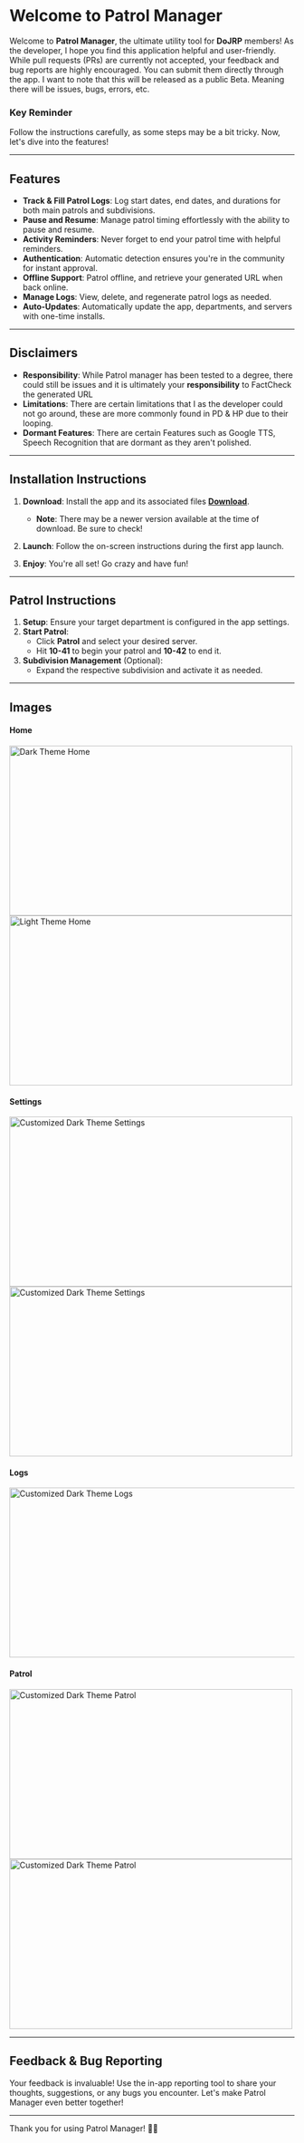 # Welcome to Patrol Manager
Welcome to **Patrol Manager**, the ultimate utility tool for **DoJRP** members! As the developer, I hope you find this application helpful and user-friendly. While pull requests (PRs) are currently not accepted, your feedback and bug reports are highly encouraged. You can submit them directly through the app. I want to note that this will be released as a public Beta. Meaning there will be issues, bugs, errors, etc. 

### Key Reminder
Follow the instructions carefully, as some steps may be a bit tricky. Now, let's dive into the features!

---

## Features

- **Track & Fill Patrol Logs**: Log start dates, end dates, and durations for both main patrols and subdivisions.
- **Pause and Resume**: Manage patrol timing effortlessly with the ability to pause and resume.
- **Activity Reminders**: Never forget to end your patrol time with helpful reminders.
- **Authentication**: Automatic detection ensures you're in the community for instant approval.
- **Offline Support**: Patrol offline, and retrieve your generated URL when back online.
- **Manage Logs**: View, delete, and regenerate patrol logs as needed.
- **Auto-Updates**: Automatically update the app, departments, and servers with one-time installs.

---

## Disclaimers

- **Responsibility**: While Patrol manager has been tested to a degree, there could still be issues and it is ultimately your **responsibility** to FactCheck the generated URL
- **Limitations**: There are certain limitations that I as the developer could not go around, these are more commonly found in PD & HP due to their looping.
- **Dormant Features**: There are certain Features such as Google TTS, Speech Recognition that are dormant as they aren't polished. 

---

## Installation Instructions

1. **Download**: Install the app and its associated files  [**Download**](https://example.com/download).
   - **Note**: There may be a newer version available at the time of download. Be sure to check!

2. **Launch**: Follow the on-screen instructions during the first app launch.

3. **Enjoy**: You're all set! Go crazy and have fun!

---

## Patrol Instructions

1. **Setup**: Ensure your target department is configured in the app settings.
2. **Start Patrol**:
   - Click **Patrol** and select your desired server.
   - Hit **10-41** to begin your patrol and **10-42** to end it.
3. **Subdivision Management** (Optional):
   - Expand the respective subdivision and activate it as needed.

---

## Images

#### Home
<img src="https://github.com/user-attachments/assets/82f99f6a-8a7a-449e-8501-9e76a13331c0" alt="Dark Theme Home" width="500" height="300">
<img src="https://github.com/user-attachments/assets/5a5f2af2-49f4-44f5-874a-24dec79d11aa" alt="Light Theme Home" width="500" height="300">

#### Settings
<img src="https://github.com/user-attachments/assets/94ca90cd-5a31-44a3-bbae-3b7ea23c31d6" alt="Customized Dark Theme Settings" width="500" height="300">
<img src="https://github.com/user-attachments/assets/c3fbb710-e344-476f-995c-feefa31d08c1" alt="Customized Dark Theme Settings" width="500" height="300">

#### Logs
<img src="https://github.com/user-attachments/assets/464d6e22-1a93-42be-a393-6dbd62e7c016" alt="Customized Dark Theme Logs" width="1000" height="300">

#### Patrol
<img src="https://github.com/user-attachments/assets/8911f1fd-a9c0-4c21-8de0-1a4ac64f2d3c" alt="Customized Dark Theme Patrol" width="500" height="300">
<img src="https://github.com/user-attachments/assets/a32eaf37-1d83-4e78-a576-01c844f85817" alt="Customized Dark Theme Patrol" width="500" height="300">

---

## Feedback & Bug Reporting

Your feedback is invaluable! Use the in-app reporting tool to share your thoughts, suggestions, or any bugs you encounter. Let's make Patrol Manager even better together!

---

Thank you for using Patrol Manager! 🚓🚒

